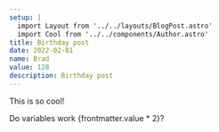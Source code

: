```yaml
---
setup: |
  import Layout from '../../layouts/BlogPost.astro'
  import Cool from '../../components/Author.astro'
title: Birthday post
date: 2022-02-01
name: Brad
value: 128
description: Birthday post
---
```


<Cool name={frontmatter.name} href="https://twitter.com/n_moore" client:load />

This is so cool!

Do variables work {frontmatter.value * 2}?
